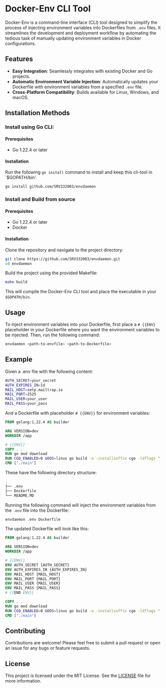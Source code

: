# Docker-Env CLI Tool

Docker-Env is a command-line interface (CLI) tool designed to simplify the process of injecting environment variables into Dockerfiles from `.env` files. It streamlines the development and deployment workflow by automating the tedious task of manually updating environment variables in Docker configurations.

## Features

- **Easy Integration**: Seamlessly integrates with existing Docker and Go projects.
- **Automatic Environment Variable Injection**: Automatically updates your Dockerfile with environment variables from a specified `.env` file.
- **Cross-Platform Compatibility**: Builds available for Linux, Windows, and macOS.

## Installation Methods

### Install using Go CLI:

#### Prerequisites

- Go 1.22.4 or later

#### Installation

Run the following `go install` command to install and keep this cli-tool in `$GOPATH/bin'. 
```sh
go install github.com/SRV332003/envdaemon
```
### Install and Build from source

#### Prerequisites

- Go 1.22.4 or later
- Docker

#### Installation

Clone the repository and navigate to the project directory:

```sh
git clone https://github.com/SRV332003/envdaemon.git
cd envdaemon
```
Build the project using the provided Makefile:
```sh
make build
```
This will compile the Docker-Env CLI tool and place the executable in your `$GOPATH/bin`.

## Usage
To inject environment variables into your Dockerfile, first place a `# {{ENV}` placeholder in your Dockerfile where you want the environment variables to be injected. Then, run the following command:
```sh
envdaemon <path-to-envfile> <path-to-Dockerfile>
```
## Example
Given a .env file with the following content:

```sh
AUTH_SECRET=your_secret
AUTH_EXPIRES_IN=1d
MAIL_HOST=smtp.mailtrap.io
MAIL_PORT=2525
MAIL_USER=your_user
MAIL_PASS=your_pass
```
And a Dockerfile with placeholder `# {{ENV}}` for environment variables:

```dockerfile
FROM golang:1.22.4 AS builder

ARG VERSION=dev
WORKDIR /app

# {{ENV}}
COPY . .
RUN go mod download
RUN CGO_ENABLED=0 GOOS=linux go build -a -installsuffix cgo -ldflags "-X main.version=${VERSION}" -o main .
CMD ["./main"]
```

These have the following directory structure:

```sh
.
├── .env
├── Dockerfile
└── README.MD
```

Running the following command will inject the environment variables from the `.env` file into the Dockerfile:

```sh
envdaemon .env Dockerfile
```

The updated Dockerfile will look like this:

```dockerfile   
FROM golang:1.22.4 AS builder

ARG VERSION=dev
WORKDIR /app

# {{ENV}}
ENV AUTH_SECRET {AUTH_SECRET}
ENV AUTH_EXPIRES_IN {AUTH_EXPIRES_IN}
ENV MAIL_HOST {MAIL_HOST}
ENV MAIL_PORT {MAIL_PORT}
ENV MAIL_USER {MAIL_USER}
ENV MAIL_PASS {MAIL_PASS}
# {{END ENV}}

COPY . .
RUN go mod download
RUN CGO_ENABLED=0 GOOS=linux go build -a -installsuffix cgo -ldflags "-X main.version=${VERSION}" -o main .
CMD ["./main"]
```

## Contributing
Contributions are welcome! Please feel free to submit a pull request or open an issue for any bugs or feature requests.

## License
This project is licensed under the MIT License. See the [LICENSE](LICENSE) file for more information.
